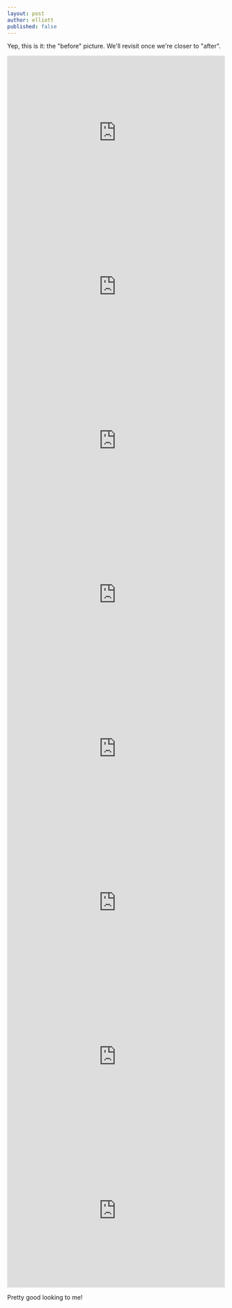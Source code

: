 ```yaml
---
layout: post
author: elliott
published: false
---
```


Yep, this is it: the "before" picture.  We'll revisit once we're closer to "after".

<iframe src="https://trinket.io/embed/python/fb418d0e07?start=result" width="100%" height="356" frameborder="0" marginwidth="0" marginheight="0" allowfullscreen></iframe>

<iframe src="https://trinket.io/embed/python/3ef120dd68?start=result" width="100%" height="356" frameborder="0" marginwidth="0" marginheight="0" allowfullscreen></iframe>

<iframe src="https://trinket.io/embed/python/735b501051?start=result" width="100%" height="356" frameborder="0" marginwidth="0" marginheight="0" allowfullscreen></iframe>

<iframe src="https://trinket.io/embed/python/ee23aa1db5?start=result" width="100%" height="356" frameborder="0" marginwidth="0" marginheight="0" allowfullscreen></iframe>

<iframe src="https://trinket.io/embed/python/e4ae29f408?start=result" width="100%" height="356" frameborder="0" marginwidth="0" marginheight="0" allowfullscreen></iframe>

<iframe src="https://trinket.io/embed/python/132d65a4d8?start=result" width="100%" height="356" frameborder="0" marginwidth="0" marginheight="0" allowfullscreen></iframe>

<iframe src="https://trinket.io/embed/python/1d74c9b8f0?start=result" width="100%" height="356" frameborder="0" marginwidth="0" marginheight="0" allowfullscreen></iframe>

<iframe src="https://trinket.io/embed/python/5549201f02?start=result" width="100%" height="356" frameborder="0" marginwidth="0" marginheight="0" allowfullscreen></iframe>

Pretty good looking to me!